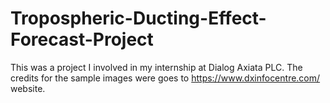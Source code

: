 # Tropospheric-Ducting-Effect-Forecast-Project

This was a project I involved in my internship at Dialog Axiata PLC. The credits for the sample images were goes to https://www.dxinfocentre.com/ website.
